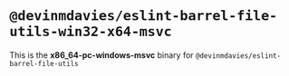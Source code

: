 # `@devinmdavies/eslint-barrel-file-utils-win32-x64-msvc`

This is the **x86_64-pc-windows-msvc** binary for `@devinmdavies/eslint-barrel-file-utils`
